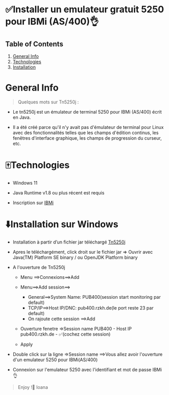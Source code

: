 # ✅Installer un emulateur gratuit 5250 pour IBMi (AS/400)👌


## Table of Contents
1. [General Info](#general-info)
2. [Technologies](#technologies)
2. [Installation](#installation) 



# General Info 

>Quelques mots sur Tn5250j :

* Le tn5250j est un émulateur de terminal 5250 pour IBMi (AS/400) écrit en Java.

* Il a été créé parce qu'il n'y avait pas d'émulateur de terminal pour Linux avec des fonctionnalités telles que les champs d'édition continus, les fenêtres d'interface graphique, les champs de progression du curseur, etc.
 

# 🀄Technologies

* Windows 11

* Java Runtime v1.8 ou plus récent est requis

* Inscription sur [IBMi](https://login.ibm.com/)



# ⬇️Installation sur Windows 


* Installation à partir d’un fichier jar téléchargé [Tn5250j](https://github.com/tn5250j/tn5250j/releases)
* Apres le téléchargément, click droit sur le fichier jar => Ouvrir avec Java(TM) Platform SE binary / ou OpenJDK Platform binary
* A l'ouverture de Tn5250j

    * Menu ==>Connexions==>Add
    * Menu==>Add session==>
        * General==>System Name: PUB400(session start monitoring par default)
        * TCP/IP==>Host IP/DNC: pub400.rzkh.de(le port reste 23 par default)
        * On rajoute cette session ==>Add

    * Ouverture fenetre =>Session name PUB400 - Host IP pub400.rzkh.de - ✅(cochez cette session) 
    * Apply
* Double click sur la ligne =>Session name ==>Vous allez avoir l'ouverture d'un emulateur 5250 pour IBMi(AS/400) 
* Connexion sur l'emulateur 5250 avec l'identifiant et mot de passe IBMi 👌 
       


>Enjoy !👋
>Ioana
